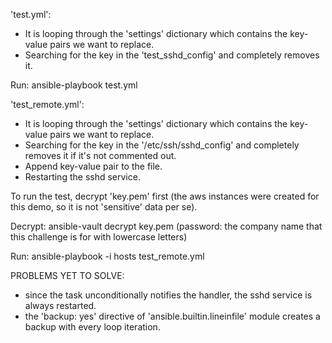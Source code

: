 'test.yml':

- It is looping through the 'settings' dictionary which contains the key-value pairs we want to replace.
- Searching for the key in the 'test_sshd_config' and completely removes it.

Run:
  ansible-playbook test.yml

'test_remote.yml':

- It is looping through the 'settings' dictionary which contains the key-value pairs we want to replace.
- Searching for the key in the '/etc/ssh/sshd_config' and completely removes it if it's not commented out.
- Append key-value pair to the file.
- Restarting the sshd service.

To run the test, decrypt 'key.pem' first (the aws instances were created for this demo, so it is not 'sensitive' data per se).

Decrypt:
  ansible-vault decrypt key.pem (password: the company name that this challenge is for with lowercase letters)

Run:
  ansible-playbook -i hosts test_remote.yml


PROBLEMS YET TO SOLVE:
  - since the task unconditionally notifies the handler, the sshd service is always restarted.
  - the 'backup: yes' directive of 'ansible.builtin.lineinfile' module creates a backup with every loop iteration.
